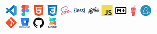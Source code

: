 <div>
   <img src="https://github.com/devicons/devicon/blob/master/icons/vscode/vscode-original.svg" title="VS Code" **alt="VS Code" width="36" height="36"/>&nbsp;
   <img src="https://github.com/devicons/devicon/blob/master/icons/figma/figma-original.svg" title="Figma" **alt="Figma" width="36" height="36"/>&nbsp;
   <img src="https://github.com/devicons/devicon/blob/master/icons/html5/html5-original.svg" title="HTML5" alt="HTML" width="36" height="36"/>&nbsp;
   <img src="https://github.com/devicons/devicon/blob/master/icons/css3/css3-original.svg"  title="CSS3" alt="CSS" width="36" height="36"/>&nbsp;
   <img src="https://github.com/devicons/devicon/blob/master/icons/sass/sass-original.svg" title="SCSS / Sass" **alt="SCSS / Sass" width="36" height="36"/>&nbsp;
   <img src="https://github.com/devicons/devicon/blob/master/icons/less/less-plain-wordmark.svg" title="LESS" **alt="LESS" width="36" height="36"/>&nbsp;
   <img src="https://github.com/devicons/devicon/blob/master/icons/stylus/stylus-original.svg" title="Stylus" **alt="Stylus" width="36" height="36"/>&nbsp;
   <img src="https://github.com/devicons/devicon/blob/master/icons/javascript/javascript-original.svg" title="JavaScript" alt="JavaScript" width="36" height="36"/>&nbsp;
   <img src="https://github.com/devicons/devicon/blob/master/icons/markdown/markdown-original.svg" title="Markdown" alt="Markdown" width="36" height="36"/>
   <img src="https://github.com/devicons/devicon/blob/master/icons/gulp/gulp-plain.svg" title="Gulp" **alt="Gulp" width="36" height="36"/>
   <img src="https://github.com/devicons/devicon/blob/master/icons/yarn/yarn-original.svg" title="Yarn" **alt="Yarn" width="36" height="36"/>&nbsp;
   <img src="https://github.com/devicons/devicon/blob/master/icons/git/git-original.svg" title="Git" **alt="Git" width="36" height="36"/>&nbsp;
   <img src="https://github.com/devicons/devicon/blob/master/icons/bitbucket/bitbucket-original-wordmark.svg" title="BitBucket" **alt="BitBucket" width="36" height="36"/>&nbsp;
   <img src="https://github.com/devicons/devicon/blob/master/icons/github/github-original.svg" title="GitHub" **alt="GitHub" width="36" height="36"/>&nbsp;
   <img src="https://github.com/devicons/devicon/blob/master/icons/modx/modx-original-wordmark.svg" title="MODX Revo" **alt="MODX Revo" width="36" height="36"/>
</div>
